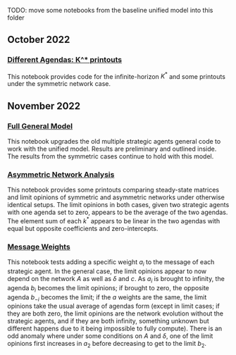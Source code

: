 TODO: move some notebooks from the baseline unified model into this folder

## October 2022

### [Different Agendas: K^* printouts](https://github.com/weiliubc/strategic_influencer_of_naive_agents/blob/main/unified_multiple_strategic/mus_different_agenda_K.ipynb)
This notebook provides code for the infinite-horizon $K^*$ and some printouts under the symmetric network case.

## November 2022

### [Full General Model](https://github.com/weiliubc/strategic_influencer_of_naive_agents/blob/main/unified_multiple_strategic/mus_old_revised.ipynb)
This notebook upgrades the old multiple strategic agents general code to work with the unified model. Results are preliminary and outlined inside. The results from the symmetric cases continue to hold with this model.

### [Asymmetric Network Analysis](https://github.com/weiliubc/strategic_influencer_of_naive_agents/blob/main/unified_multiple_strategic/mus_asymmetric_analysis.ipynb)
This notebook provides some printouts comparing steady-state matrices and limit opinions of symmetric and asymmetric networks under otherwise identical setups. The limit opinions in both cases, given two strategic agents with one agenda set to zero, appears to be the average of the two agendas. The element sum of each $k^*$ appears to be linear in the two agendas with equal but opposite coefficients and zero-intercepts.

### [Message Weights](https://github.com/weiliubc/strategic_influencer_of_naive_agents/blob/main/unified_multiple_strategic/mus_weighted_messages.ipynb)
This notebook tests adding a specific weight $a_i$ to the message of each strategic agent. In the general case, the limit opinions appear to now depend on the network $A$ as well as $\delta$ and $c$. As $a_i$ is brought to infinity, the agenda $b_i$ becomes the limit opinions; if brought to zero, the opposite agenda $b_{-i}$ becomes the limit; if the $a$ weights are the same, the limit opinions take the usual average of agendas form (except in limit cases; if they are both zero, the limit opinions are the network evolution without the strategic agents, and if they are both infinity, something unknown but different happens due to it being impossible to fully compute). There is an odd anomaly where under some conditions on $A$ and $\delta$, one of the limit opinions first increases in $a_2$ before decreasing to get to the limit $b_2$.
